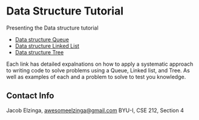 # Data Structure Tutorial
Presenting the Data structure tutorial
* [Data structure Queue](https://github.com/ghostrider86/data_structure_final/blob/main/Queue.md)
* [Data structure Linked List]()
* [Data structure Tree]()

Each link has detailed expalnations on how to apply a systematic approach to writing code to solve problems using a Queue, Linked list, and Tree. 
As well as examples of each and a problem to solve to test you knowledge.

## Contact Info
Jacob Elzinga, awesomeelzinga@gmail.com
BYU-I, CSE 212, Section 4
